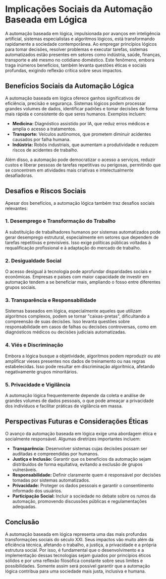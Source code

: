 # Implicações Sociais da Automação Baseada em Lógica

A automação baseada em lógica, impulsionada por avanços em inteligência artificial, sistemas especialistas e algoritmos lógicos, está transformando rapidamente a sociedade contemporânea. Ao empregar princípios lógicos para tomar decisões, resolver problemas e executar tarefas, sistemas automatizados estão presentes em setores como indústria, saúde, finanças, transporte e até mesmo no cotidiano doméstico. Este fenômeno, embora traga inúmeros benefícios, também levanta questões éticas e sociais profundas, exigindo reflexão crítica sobre seus impactos.

## Benefícios Sociais da Automação Lógica

A automação baseada em lógica oferece ganhos significativos de eficiência, precisão e segurança. Sistemas lógicos podem processar grandes volumes de dados, identificar padrões e tomar decisões de forma mais rápida e consistente do que seres humanos. Exemplos incluem:

- **Medicina:** Diagnóstico assistido por IA, que reduz erros médicos e amplia o acesso a tratamentos.
- **Transporte:** Veículos autônomos, que prometem diminuir acidentes causados por falha humana.
- **Indústria:** Robôs industriais, que aumentam a produtividade e reduzem riscos de acidentes de trabalho.

Além disso, a automação pode democratizar o acesso a serviços, reduzir custos e liberar pessoas de tarefas repetitivas ou perigosas, permitindo que se concentrem em atividades mais criativas e intelectualmente desafiadoras.

## Desafios e Riscos Sociais

Apesar dos benefícios, a automação lógica também traz desafios sociais relevantes:

### 1. **Desemprego e Transformação do Trabalho**

A substituição de trabalhadores humanos por sistemas automatizados pode gerar desemprego estrutural, especialmente em setores que dependem de tarefas repetitivas e previsíveis. Isso exige políticas públicas voltadas à requalificação profissional e à adaptação do mercado de trabalho.

### 2. **Desigualdade Social**

O acesso desigual à tecnologia pode aprofundar disparidades sociais e econômicas. Empresas e países com maior capacidade de investir em automação tendem a se beneficiar mais, ampliando o fosso entre diferentes grupos sociais.

### 3. **Transparência e Responsabilidade**

Sistemas baseados em lógica, especialmente aqueles que utilizam algoritmos complexos, podem se tornar "caixas-pretas", dificultando a compreensão de suas decisões. Isso levanta questões sobre responsabilidade em casos de falhas ou decisões controversas, como em diagnósticos médicos ou decisões judiciais automatizadas.

### 4. **Viés e Discriminação**

Embora a lógica busque a objetividade, algoritmos podem reproduzir ou até amplificar vieses presentes nos dados de treinamento ou nas regras estabelecidas. Isso pode resultar em discriminação algorítmica, afetando negativamente grupos minoritários.

### 5. **Privacidade e Vigilância**

A automação lógica frequentemente depende da coleta e análise de grandes volumes de dados pessoais, o que pode ameaçar a privacidade dos indivíduos e facilitar práticas de vigilância em massa.

## Perspectivas Futuras e Considerações Éticas

O avanço da automação baseada em lógica exige uma abordagem ética e socialmente responsável. Algumas diretrizes importantes incluem:

- **Transparência:** Desenvolver sistemas cujas decisões possam ser auditadas e compreendidas por humanos.
- **Justiça e Inclusão:** Garantir que os benefícios da automação sejam distribuídos de forma equitativa, evitando a exclusão de grupos vulneráveis.
- **Responsabilidade:** Definir claramente quem é responsável por decisões tomadas por sistemas automatizados.
- **Privacidade:** Proteger os dados pessoais e garantir o consentimento informado dos usuários.
- **Participação Social:** Incluir a sociedade no debate sobre os rumos da automação, promovendo discussões públicas e regulamentações adequadas.

## Conclusão

A automação baseada em lógica representa uma das mais profundas transformações sociais do século XXI. Seus impactos vão muito além da eficiência técnica, afetando o trabalho, a justiça, a privacidade e a própria estrutura social. Por isso, é fundamental que o desenvolvimento e a implementação dessas tecnologias sejam guiados por princípios éticos sólidos e por uma reflexão filosófica constante sobre seus limites e possibilidades. Somente assim será possível garantir que a automação lógica contribua para uma sociedade mais justa, inclusiva e humana.